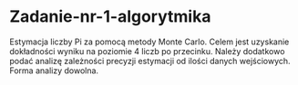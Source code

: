 # Zadanie-nr-1-algorytmika
Estymacja liczby Pi za pomocą metody Monte Carlo. Celem jest uzyskanie dokładności wyniku na poziomie 4 liczb po przecinku. Należy dodatkowo podać analizę zależności precyzji estymacji od ilości danych wejściowych. Forma analizy dowolna.
